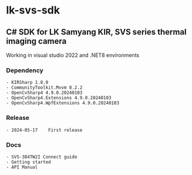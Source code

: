 # lk-svs-sdk

## C# SDK for LK Samyang KIR, SVS series thermal imaging camera
Working in visual studio 2022 and .NET8 environments  

### Dependency
	- KIRSharp 1.8.0
	- CommunityToolkit.Mvvm 8.2.2
	- OpenCvSharp4 4.9.0.20240103
	- OpenCvSharp4.Extensions 4.9.0.20240103
	- OpenCvSharp4.WpfExtensions 4.9.0.20240103

### Release
	- 2024-05-17	First release

### Docs
	- SVS-384TW2I Connect guide
	- Getting started
	- API Manual
